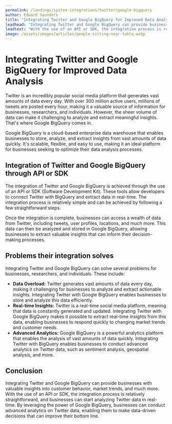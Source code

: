 ```yaml
---
permalink: /landings/system-integrations/twitter/google-bigquery
author: Edward Saunders
title: "Integrating Twitter and Google BigQuery for Improved Data Analysis"
leadhead: "Integrating Twitter and Google BigQuery can provide businesses with valuable insights into customer behavior, market trends, and much more"
leadtext: "With the use of an API or SDK, the integration process is relatively straightforward, and businesses can start analyzing Twitter data in real-time. By leveraging the power of Google BigQuery, businesses can conduct advanced analytics on Twitter data, enabling them to make data-driven decisions that can improve their bottom line."
image: /assets/images/articles/people-sitting-near-table.webp
---
```

<div class="arttext">	<h1>Integrating Twitter and Google BigQuery for Improved Data Analysis</h1>
	<p>
		Twitter is an incredibly popular social media platform that generates vast amounts of data every day. With over 300 million active users, millions of tweets are posted every hour, making it a valuable source of information for businesses, researchers, and individuals. However, the sheer volume of data can make it challenging to analyze and extract meaningful insights. That's where Google BigQuery comes in.
	</p>
	<p>
		Google BigQuery is a cloud-based enterprise data warehouse that enables businesses to store, analyze, and extract insights from vast amounts of data quickly. It's scalable, flexible, and easy to use, making it an ideal platform for businesses seeking to optimize their data analysis processes.
	</p>
	<h2>Integration of Twitter and Google BigQuery through API or SDK</h2>
	<p>
		The integration of Twitter and Google BigQuery is achieved through the use of an API or SDK (Software Development Kit). These tools allow developers to connect Twitter with BigQuery and extract data in real-time. The integration process is relatively simple and can be achieved by following a few straightforward steps.
	</p>
	<p>
		Once the integration is complete, businesses can access a wealth of data from Twitter, including tweets, user profiles, locations, and much more. This data can then be analyzed and stored in Google BigQuery, allowing businesses to extract valuable insights that can inform their decision-making processes.
	</p>
	<h2>Problems their integration solves</h2>
	<p>
		Integrating Twitter and Google BigQuery can solve several problems for businesses, researchers, and individuals. These include:
	</p>
	<ul>
		<li><strong>Data Overload:</strong> Twitter generates vast amounts of data every day, making it challenging for businesses to analyze and extract actionable insights. Integrating Twitter with Google BigQuery enables businesses to store and analyze this data efficiently.</li>
		<li><strong>Real-time Insights:</strong> Twitter is a real-time social media platform, meaning that data is constantly generated and updated. Integrating Twitter with Google BigQuery makes it possible to extract real-time insights from this data, enabling businesses to respond quickly to changing market trends and customer needs.</li>
		<li><strong>Advanced Analytics:</strong> Google BigQuery is a powerful analytics platform that enables the analysis of vast amounts of data quickly. Integrating Twitter with BigQuery enables businesses to conduct advanced analytics on Twitter data, such as sentiment analysis, geospatial analysis, and more.</li>
	</ul>
	<h2>Conclusion</h2>
	<p>
		Integrating Twitter and Google BigQuery can provide businesses with valuable insights into customer behavior, market trends, and much more. With the use of an API or SDK, the integration process is relatively straightforward, and businesses can start analyzing Twitter data in real-time. By leveraging the power of Google BigQuery, businesses can conduct advanced analytics on Twitter data, enabling them to make data-driven decisions that can improve their bottom line. 
	</p>
</div>